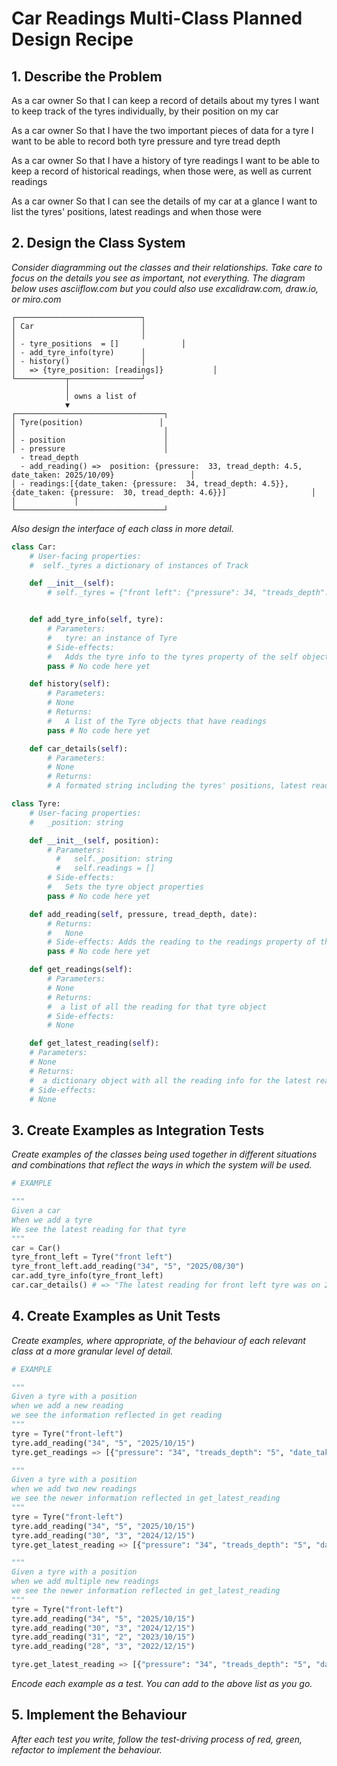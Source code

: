 # Car Readings Multi-Class Planned Design Recipe

## 1. Describe the Problem

As a car owner
So that I can keep a record of details about my tyres
I want to keep track of the tyres individually, by their position on my car

As a car owner
So that I have the two important pieces of data for a tyre
I want to be able to record both tyre pressure and tyre tread depth

As a car owner
So that I have a history of tyre readings
I want to be able to keep a record of historical readings, when those were, as well as current readings

As a car owner
So that I can see the details of my car at a glance
I want to list the tyres' positions, latest readings and when those were


## 2. Design the Class System

_Consider diagramming out the classes and their relationships. Take care to
focus on the details you see as important, not everything. The diagram below
uses asciiflow.com but you could also use excalidraw.com, draw.io, or miro.com_

```
┌────────────────────────────┐
│ Car                        │
│                            │
│ - tyre_positions  = []              │
│ - add_tyre_info(tyre)      │
│ - history()                │
│   => {tyre_position: [readings]}           │
└───────────┬────────────────┘
            │
            │ owns a list of
            ▼
┌─────────────────────────────────┐
│ Tyre(position)                 │
│                                 │
│ - position                      │
│ - pressure                      │
  - tread_depth 
  - add_reading() =>  position: {pressure:  33, tread_depth: 4.5, date_taken: 2025/10/09}                 │
│ - readings:[{date_taken: {pressure:  34, tread_depth: 4.5}}, {date_taken: {pressure:  30, tread_depth: 4.6}}]                   │
│             │
└─────────────────────────────────┘
```

_Also design the interface of each class in more detail._

```python
class Car:
    # User-facing properties:
    #  self._tyres a dictionary of instances of Track

    def __init__(self):
        # self._tyres = {"front left": {"pressure": 34, "treads_depth": 1.6mm, "date_taken": "2025/10/15"}, "front right": {}, "rear left" : {}, "rear right": {}}


    def add_tyre_info(self, tyre):
        # Parameters:
        #   tyre: an instance of Tyre
        # Side-effects:
        #   Adds the tyre info to the tyres property of the self object acording to the tyre position e.g. self.tyres[tyre.position]["pressure"] = tyre.pressure
        pass # No code here yet

    def history(self):
        # Parameters:
        # None
        # Returns:
        #   A list of the Tyre objects that have readings
        pass # No code here yet

    def car_details(self):
        # Parameters:
        # None
        # Returns:
        # A formated string including the tyres' positions, latest readings and when those were => # "The latest reading for front left tyre was on 2025/09/25. The pressure was 33 PSI and the tread_depth was 4.5mm"

class Tyre:
    # User-facing properties:
    #   _position: string

    def __init__(self, position):
        # Parameters:
          #   self._position: string
          #   self.readings = [] 
        # Side-effects:
        #   Sets the tyre object properties
        pass # No code here yet

    def add_reading(self, pressure, tread_depth, date):
        # Returns:
        #   None
        # Side-effects: Adds the reading to the readings property of the self object readings =[{"pressure": 34, "treads_depth": 1.6mm, "date_taken": "2025/10/15"}]
        pass # No code here yet

    def get_readings(self):
        # Parameters:
        # None
        # Returns:
        #  a list of all the reading for that tyre object
        # Side-effects:
        # None

    def get_latest_reading(self):
    # Parameters:
    # None
    # Returns:
    #  a dictionary object with all the reading info for the latest reading
    # Side-effects:
    # None

```

## 3. Create Examples as Integration Tests

_Create examples of the classes being used together in different situations and
combinations that reflect the ways in which the system will be used._

```python
# EXAMPLE

"""
Given a car
When we add a tyre
We see the latest reading for that tyre
"""
car = Car()
tyre_front_left = Tyre("front left")
tyre_front_left.add_reading("34", "5", "2025/08/30")
car.add_tyre_info(tyre_front_left)
car.car_details() # => "The latest reading for front left tyre was on 2025/08/30. The pressure was 34 PSI and the tread_depth was 5mm"
```

## 4. Create Examples as Unit Tests

_Create examples, where appropriate, of the behaviour of each relevant class at
a more granular level of detail._

```python
# EXAMPLE

"""
Given a tyre with a position 
when we add a new reading
we see the information reflected in get reading 
"""
tyre = Tyre("front-left")
tyre.add_reading("34", "5", "2025/10/15")
tyre.get_readings => [{"pressure": "34", "treads_depth": "5", "date_taken": "2025/10/15"}]

"""
Given a tyre with a position 
when we add two new readings
we see the newer information reflected in get_latest_reading 
"""
tyre = Tyre("front-left")
tyre.add_reading("34", "5", "2025/10/15")
tyre.add_reading("30", "3", "2024/12/15")
tyre.get_latest_reading => [{"pressure": "34", "treads_depth": "5", "date_taken": "2025/10/15"}]

"""
Given a tyre with a position 
when we add multiple new readings
we see the newer information reflected in get_latest_reading 
"""
tyre = Tyre("front-left")
tyre.add_reading("34", "5", "2025/10/15")
tyre.add_reading("30", "3", "2024/12/15")
tyre.add_reading("31", "2", "2023/10/15")
tyre.add_reading("28", "3", "2022/12/15")

tyre.get_latest_reading => [{"pressure": "34", "treads_depth": "5", "date_taken": "2025/10/15"}]

```

_Encode each example as a test. You can add to the above list as you go._

## 5. Implement the Behaviour

_After each test you write, follow the test-driving process of red, green,
refactor to implement the behaviour._
